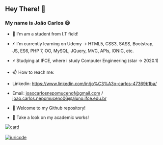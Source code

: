 
## Hey There! 👋

### My name is João Carlos 😄

- 🔭 I'm am a student from I.T field!

 
- ⚡ I'm currently learning on Udemy -> HTML5, CSS3, SASS, Bootstrap, JS, ES6, PHP 7, OO, MySQL, JQuery, MVC, APIs, IONIC, etc.
- ⚡ Studying at IFCE, where i study Computer Engineering (star -> 2020.1)


- 📫 How to reach me: 
- Linkedin: https://www.linkedin.com/in/jo%C3%A3o-carlos-47369b1ba/
- Email: joaocarlosnepomucenof@gmail.com / joao.carlos.nepomuceno06@aluno.ifce.edu.br

- 🔎 Welcome to my Github repository!
- 🔎 Take a look on my academic works! 

[![card](https://github-readme-stats.vercel.app/api?username=joao9983&theme=dark&show_icons=true)](https://github.com/joao9983/) 
<br/>
<br/>
[![iuricode](https://github-readme-stats.vercel.app/api/top-langs/?username=joao9983&hide=html&layout=compact&theme=dark)](https://github.com/joao9983/)



